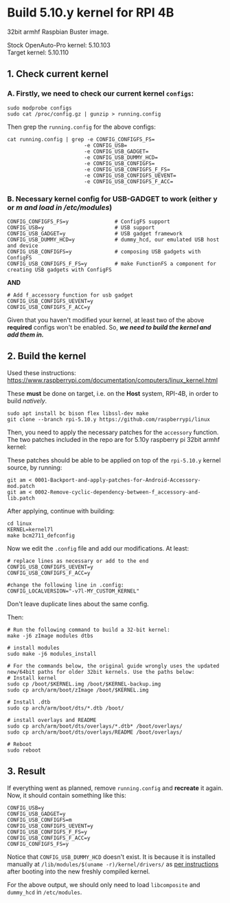 # Build 5.10.y kernel for RPI 4B 

32bit armhf Raspbian Buster image.

Stock OpenAuto-Pro kernel: 5.10.103  
Target kernel: 5.10.110

## 1. Check current kernel

###  A. Firstly, we need to check our current kernel `configs`:

```
sudo modprobe configs
sudo cat /proc/config.gz | gunzip > running.config
```

Then grep the `running.config` for the above configs:
```
cat running.config | grep -e CONFIG_CONFIGFS_FS= 
                         -e CONFIG_USB= 
                         -e CONFIG_USB_GADGET= 
                         -e CONFIG_USB_DUMMY_HCD= 
                         -e CONFIG_USB_CONFIGFS= 
                         -e CONFIG_USB_CONFIGFS_F_FS= 
                         -e CONFIG_USB_CONFIGFS_UEVENT= 
                         -e CONFIG_USB_CONFIGFS_F_ACC=
```

### B. Necessary kernel config for USB-GADGET to work (either y or *m and load in /etc/modules*)

```
CONFIG_CONFIGFS_FS=y               # ConfigFS support
CONFIG_USB=y                       # USB support
CONFIG_USB_GADGET=y                # USB gadget framework
CONFIG_USB_DUMMY_HCD=y             # dummy_hcd, our emulated USB host and device
CONFIG_USB_CONFIGFS=y              # composing USB gadgets with ConfigFS
CONFIG_USB_CONFIGFS_F_FS=y         # make FunctionFS a component for creating USB gadgets with ConfigFS
```

**AND**

```
# Add f_accessory function for usb gadget
CONFIG_USB_CONFIGFS_UEVENT=y
CONFIG_USB_CONFIGFS_F_ACC=y
```

Given that you haven't modified your kernel, at least two of the above **required** configs won't be enabled. So, ***we need to build the kernel and add them in.*** 

## 2. Build the kernel 

Used these instructions: https://www.raspberrypi.com/documentation/computers/linux_kernel.html

These **must** be done on target, i.e. on the **Host** system, RPI-4B, in order to build *natively*. 

```
sudo apt install bc bison flex libssl-dev make
git clone --branch rpi-5.10.y https://github.com/raspberrypi/linux
```
Then, you need to apply the necessary patches for the `accessory` function. The two patches included in the repo are for 5.10y raspberry pi 32bit armhf kernel:  


These patches should be able to be applied on top of the `rpi-5.10.y` kernel source, by running:
```
git am < 0001-Backport-and-apply-patches-for-Android-Accessory-mod.patch
git am < 0002-Remove-cyclic-dependency-between-f_accessory-and-lib.patch
```

After applying, continue with building:

```
cd linux
KERNEL=kernel7l
make bcm2711_defconfig
```

Now we edit the `.config` file and add our modifications. At least:
```
# replace lines as necessary or add to the end
CONFIG_USB_CONFIGFS_UEVENT=y
CONFIG_USB_CONFIGFS_F_ACC=y

#change the following line in .config:
CONFIG_LOCALVERSION="-v7l-MY_CUSTOM_KERNEL"
```
Don't leave duplicate lines about the same config. 

Then: 

```
# Run the following command to build a 32-bit kernel:
make -j6 zImage modules dtbs

# install modules
sudo make -j6 modules_install

# For the commands below, the original guide wrongly uses the updated new/64bit paths for older 32bit kernels. Use the paths below:
# Install kernel 
sudo cp /boot/$KERNEL.img /boot/$KERNEL-backup.img
sudo cp arch/arm/boot/zImage /boot/$KERNEL.img

# Install .dtb
sudo cp arch/arm/boot/dts/*.dtb /boot/

# install overlays and README
sudo cp arch/arm/boot/dts/overlays/*.dtb* /boot/overlays/
sudo cp arch/arm/boot/dts/overlays/README /boot/overlays/

# Reboot
sudo reboot
```

## 3. Result

If everything went as planned, remove `running.config` and **recreate** it again. Now, it should contain something like this: 

```
CONFIG_USB=y
CONFIG_USB_GADGET=y
CONFIG_USB_CONFIGFS=m
CONFIG_USB_CONFIGFS_UEVENT=y
CONFIG_USB_CONFIGFS_F_FS=y
CONFIG_USB_CONFIGFS_F_ACC=y
CONFIG_CONFIGFS_FS=y
```

Notice that `CONFIG_USB_DUMMY_HCD` doesn't exist. It is because it is installed manually at `/lib/modules/$(uname -r)/kernel/drivers/` as [per instructions](modules/raw-gadget/dummy_hcd/README.md) after booting into the new freshly compiled kernel. 

For the above output, we should only need to load `libcomposite` and `dummy_hcd` in `/etc/modules`.